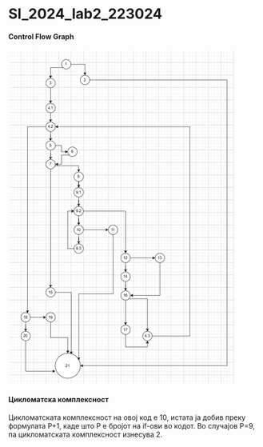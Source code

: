 # SI_2024_lab2_223024
#### Control Flow Graph
![](https://github.com/Marijjaa/SI_2024_lab2_223024/blob/master/CFG.png)
#### Цикломатска комплексност
Цикломатската комплексност на овој код е 10, истата ја добив преку формулата P+1, каде што P е бројот на if-ови во кодот. Во случајoв P=9, па цикломатската комплексност изнесува 2.
